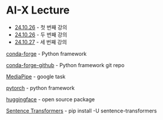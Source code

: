 # AI-X Lecture

+ [24.10.26](https://github.com/Stjoo0925/ai_x_lecture/blob/main/lecture/24.10.16-1.md) - 첫 번째 강의 
+ [24.10.26](https://github.com/Stjoo0925/ai_x_lectre/blob/main/lecture/24.10.16-2.md) - 두 번째 강의
+ [24.10.27](https://github.com/Stjoo0925/ai_x_lecture/blob/main/lecture/24.10.17.md) - 세 번째 강의

[conda-forge](https://conda-forge.org/) - Python framework

[conda-forge-github](https://github.com/conda-forge/miniforge?tab=readme-ov-file) - Python framework git repo

[MediaPipe](https://ai.google.dev/edge/mediapipe/solutions/guide) - google task

[pytorch](https://pytorch.org/) - python framework

[huggingface](https://huggingface.co/) - open source package

[Sentence Transformers](https://sbert.net/) - pip install -U sentence-transformers